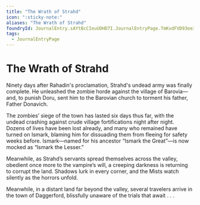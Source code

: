 ```yaml
---
title: "The Wrath of Strahd"
icon: ":sticky-note:"
aliases: "The Wrath of Strahd"
foundryId: JournalEntry.sAYtBcCIeuUOHD7I.JournalEntryPage.TmKvdFVD93ee3tn3
tags:
  - JournalEntryPage
---
```


# The Wrath of Strahd
Ninety days after Rahadin's proclamation, Strahd's undead army was finally complete. He unleashed the zombie horde against the village of Barovia—and, to punish Doru, sent him to the Barovian church to torment his father, Father Donavich.

The zombies’ siege of the town has lasted six days thus far, with the undead crashing against crude village fortifications night after night. Dozens of lives have been lost already, and many who remained have turned on Ismark, blaming him for dissuading them from fleeing for safety weeks before. Ismark—named for his ancestor “Ismark the Great”—is now mocked as “Ismark the Lesser.”

Meanwhile, as Strahd’s servants spread themselves across the valley, obedient once more to the vampire’s will, a creeping darkness is returning to corrupt the land. Shadows lurk in every corner, and the Mists watch silently as the horrors unfold.

Meanwhile, in a distant land far beyond the valley, several travelers arrive in the town of Daggerford, blissfully unaware of the trials that await . . .